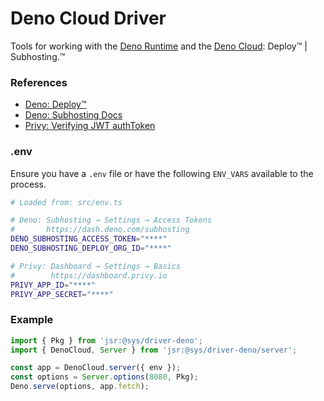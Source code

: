 # Deno Cloud Driver
Tools for working with the [Deno Runtime](https://docs.deno.com/runtime/) and the [Deno Cloud](https://deno.com/deploy):  Deploy™️  |  Subhosting.™️


### References

- [Deno: Deploy™️](https://deno.com/deploy)
- [Deno: Subhosting Docs](https://docs.deno.com/subhosting/manual)
- [Privy: Verifying JWT authToken](https://docs.privy.io/guide/server/authorization/verification#verifying-the-user-s-access-token)


### .env
Ensure you have a `.env` file or have the following `ENV_VARS` available to the process.

```bash
# Loaded from: src/env.ts

# Deno: Subhosting → Settings → Access Tokens
#       https://dash.deno.com/subhosting
DENO_SUBHOSTING_ACCESS_TOKEN="****"
DENO_SUBHOSTING_DEPLOY_ORG_ID="****"

# Privy: Dashboard → Settings → Basics
#        https://dashboard.privy.io
PRIVY_APP_ID="****"
PRIVY_APP_SECRET="****"
```


### Example

```ts
import { Pkg } from 'jsr:@sys/driver-deno';
import { DenoCloud, Server } from 'jsr:@sys/driver-deno/server';

const app = DenoCloud.server({ env });
const options = Server.options(8080, Pkg);
Deno.serve(options, app.fetch);
```


